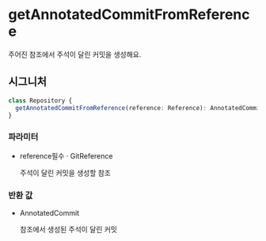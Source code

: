 # getAnnotatedCommitFromReference

주어진 참조에서 주석이 달린 커밋을 생성해요.

## 시그니처

```ts
class Repository {
  getAnnotatedCommitFromReference(reference: Reference): AnnotatedCommit;
}
```

### 파라미터

<ul class="param-ul">
  <li class="param-li param-li-root">
    <span class="param-name">reference</span><span class="param-required">필수</span>&nbsp;·&nbsp;<span class="param-type">GitReference</span>
    <br>
    <p class="param-description">주석이 달린 커밋을 생성할 참조</p>
  </li>
</ul>

### 반환 값

<ul class="param-ul">
  <li class="param-li param-li-root">
    <span class="param-type">AnnotatedCommit</span>
    <br>
    <p class="param-description">참조에서 생성된 주석이 달린 커밋</p>
  </li>
</ul>